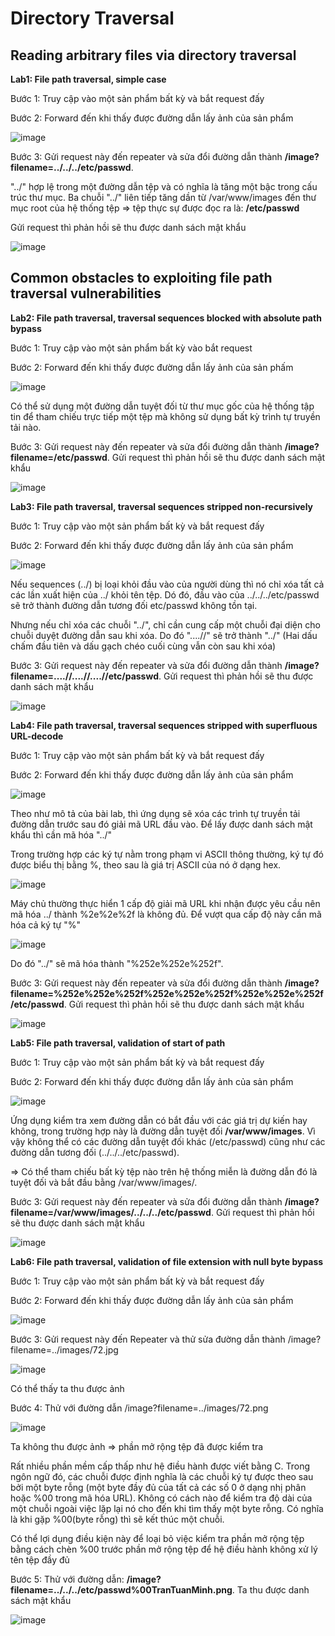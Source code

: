 # Directory Traversal
## Reading arbitrary files via directory traversal
**Lab1: File path traversal, simple case**

Bước 1: Truy cập vào một sản phẩm bất kỳ và bắt request đấy

Bước 2: Forward đến khi thấy được đường dẫn lấy ảnh của sản phẩm

![image](https://user-images.githubusercontent.com/74781135/203206978-90662905-73d5-48b8-9bb6-98cafa182b74.png)

Bước 3: Gửi request này đến repeater và sửa đổi đường dẫn thành **/image?filename=../../../etc/passwd**. 

"../" hợp lệ trong một đường dẫn tệp và có nghĩa là tăng một bậc trong cấu trúc thư mục. Ba chuỗi "../" liên tiếp tăng dần từ /var/www/images đến thư mục root của hệ thống tệp => tệp thực sự được đọc ra là: **/etc/passwd**

Gửi request thì phản hồi sẽ thu được danh sách mật khẩu

![image](https://user-images.githubusercontent.com/74781135/203207160-d77230a7-1da0-4499-aece-d4945caf0dd5.png)

## Common obstacles to exploiting file path traversal vulnerabilities
**Lab2: File path traversal, traversal sequences blocked with absolute path bypass**

Bước 1: Truy cập vào một sản phẩm bất kỳ vào bắt request

Bước 2: Forward đến khi thấy được đường dẫn lấy ảnh của sản phấm

![image](https://user-images.githubusercontent.com/74781135/203208697-54e747ed-40b8-44f9-af3e-06d34d1b5aa6.png)

Có thể sử dụng một đường dẫn tuyệt đối từ thư mục gốc của hệ thống tập tin để tham chiếu trực tiếp một tệp mà không sử dụng bất kỳ trình tự truyền tải nào.

Bước 3: Gửi request này đến repeater và sửa đổi đường dẫn thành **/image?filename=/etc/passwd**. Gửi request thì phản hồi sẽ thu được danh sách mật khẩu

![image](https://user-images.githubusercontent.com/74781135/203208854-232c527b-c42c-49ad-a669-d0225b99770a.png)

**Lab3: File path traversal, traversal sequences stripped non-recursively**

Bước 1: Truy cập vào một sản phẩm bất kỳ và bắt request đấy

Bước 2: Forward đến khi thấy được đường dẫn lấy ảnh của sản phẩm

![image](https://user-images.githubusercontent.com/74781135/203211934-f8398fd4-3ca2-4e02-946c-77194b29415a.png)

Nếu sequences (../) bị loại khỏi đầu vào của người dùng thì nó chỉ xóa tất cả các lần xuất hiện của ../ khỏi tên tệp. Dó đó, đầu vào của ../../../etc/passwd sẽ trở thành đường dẫn tương đối etc/passwd không tồn tại. 

Nhưng nếu chỉ xóa các chuỗi "../", chỉ cần cung cấp một chuỗi đại diện cho chuỗi duyệt đường dẫn sau khi xóa. Do đó "....//" sẽ trở thành "../" (Hai dấu chấm đầu tiên và dấu gạch chéo cuối cùng vẫn còn sau khi xóa)

Bước 3: Gửi request này đến repeater và sửa đổi đường dẫn thành **/image?filename=....//....//....//etc/passwd**. Gửi request thì phản hồi sẽ thu được danh sách mật khẩu

![image](https://user-images.githubusercontent.com/74781135/203212108-303c7d11-b7a8-48ec-b7dc-88ecd9c161ec.png)

**Lab4: File path traversal, traversal sequences stripped with superfluous URL-decode**

Bước 1: Truy cập vào một sản phẩm bất kỳ và bắt request đấy

Bước 2: Forward đến khi thấy được đường dẫn lấy ảnh của sản phẩm

![image](https://user-images.githubusercontent.com/74781135/203213180-b9ed5e04-d406-4c6b-a5c2-4c446f9ecb1e.png)

Theo như mô tả của bài lab, thì ứng dụng sẽ xóa các trình tự truyền tải đường dẫn trước sau đó giải mã URL đầu vào. Để lấy được danh sách mật khẩu thì cần mã hóa "../"

Trong trường hợp các ký tự nằm trong phạm vi ASCII thông thường, ký tự đó được biểu thị bằng %, theo sau là giá trị ASCII của nó ở dạng hex.

![image](https://user-images.githubusercontent.com/74781135/203570224-c726ce32-af40-4164-91d1-eb4cd27eec88.png)

Máy chủ thường thực hiển 1 cấp độ giải mã URL khi nhận được yêu cầu nên mã hóa ../ thành %2e%2e%2f là không đủ. Để vượt qua cấp độ này cần mã hóa cả ký tự "%"

![image](https://user-images.githubusercontent.com/74781135/203571225-8e05e028-4c9e-457f-983c-eaf6d0a9a25f.png)

Do đó "../" sẽ mã hóa thành "%252e%252e%252f".

Bước 3: Gửi request này đến repeater và sửa đổi đường dẫn thành **/image?filename=%252e%252e%252f%252e%252e%252f%252e%252e%252f/etc/passwd**. Gửi request thì phản hồi sẽ thu được danh sách mật khẩu

![image](https://user-images.githubusercontent.com/74781135/203213610-1e4e446a-592b-4256-a187-380e420b24e5.png)

**Lab5: File path traversal, validation of start of path**

Bước 1: Truy cập vào một sản phẩm bất kỳ và bắt request đấy

Bước 2: Forward đến khi thấy được đường dẫn lấy ảnh của sản phẩm

![image](https://user-images.githubusercontent.com/74781135/203214348-1343bd52-86a4-48d7-8e4c-504a68f3cadb.png)

Ứng dụng kiểm tra xem đường dẫn có bắt đầu với các giá trị dự kiến hay không, trong trường hợp này là đường dẫn tuyệt đối **/var/www/images**. Vì vậy không thể có các đường dẫn tuyệt đối khác (/etc/passwd) cũng như các đường dẫn tương đối (../../../etc/passwd).

=> Có thể tham chiếu bất kỳ tệp nào trên hệ thống miễn là đường dẫn đó là tuyệt đối và bắt đầu bằng /var/www/images/.

Bước 3: Gửi request này đến repeater và sửa đổi đường dẫn thành **/image?filename=/var/www/images/../../../etc/passwd**. Gửi request thì phản hồi sẽ thu được danh sách mật khẩu

![image](https://user-images.githubusercontent.com/74781135/203214576-034e5cb6-7960-4e91-8399-3957aaedb8ae.png)

**Lab6: File path traversal, validation of file extension with null byte bypass**

Bước 1: Truy cập vào một sản phẩm bất kỳ và bắt request đấy

Bước 2: Forward đến khi thấy được đường dẫn lấy ảnh của sản phẩm

![image](https://user-images.githubusercontent.com/74781135/203215162-211250d4-5a29-42a0-8815-afc2f4958fbe.png)

Bước 3: Gửi request này đến Repeater và thử sửa đường dẫn thành /image?filename=../images/72.jpg

![image](https://user-images.githubusercontent.com/74781135/203581972-293df9cc-a676-4be1-bf84-fb9ab303fc6e.png)

Có thể thấy ta thu được ảnh

Bước 4: Thử với đường dẫn /image?filename=../images/72.png

![image](https://user-images.githubusercontent.com/74781135/203582290-f2df5d9f-7d89-4f22-8a8b-42fb28cf9a1e.png)

Ta không thu được ảnh =>  phần mở rộng tệp đã được kiểm tra

Rất nhiều phần mềm cấp thấp như hệ điều hành được viết bằng C. Trong ngôn ngữ đó, các chuỗi được định nghĩa là các chuỗi ký tự được theo sau bởi một byte rỗng (một byte đầy đủ của tất cả các số 0 ở dạng nhị phân hoặc %00 trong mã hóa URL). Không có cách nào để kiểm tra độ dài của một chuỗi ngoài việc lặp lại nó cho đến khi tìm thấy một byte rỗng. Có nghĩa là khi gặp %00(byte rỗng) thì sẽ kết thúc một chuỗi. 

Có thể lợi dụng điều kiện này để loại bỏ việc kiểm tra phần mở rộng tệp bằng cách chèn %00 trước phần mở rộng tệp để hệ điều hành không xử lý tên tệp đầy đủ 

Bước 5: Thử với đường dẫn: **/image?filename=../../../etc/passwd%00TranTuanMinh.png**. Ta thu được danh sách mật khẩu

![image](https://user-images.githubusercontent.com/74781135/203584904-2f38db07-7155-4ca1-bbe1-c492585bb1f2.png)

